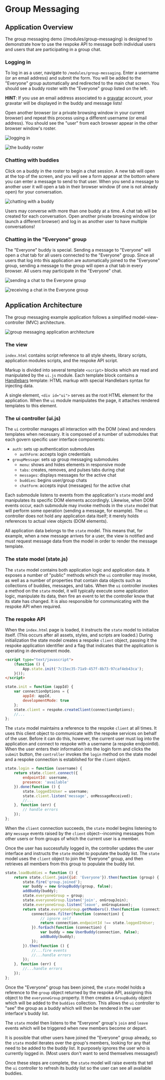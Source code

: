 # Group Messaging

## Application Overview

The group messaging demo (/modules/group-messaging) is designed to demonstrate how to use the respoke API to message both individual users and users that are participating in a group chat.

### Logging in

To log in as a user, navigate to `/modules/group-messaging`. Enter a username (or an email address) and submit the form. You will be added to the "Everyone" group automatically and redirected to the main chat screen. You should see a buddy roster with the "Everyone" group listed on the left.

__HINT__: If you use an email address associated to a [gravatar](https://secure.gravatar.com) account, your gravatar will be displayed in the buddy and message lists!

Open another browser (or a private browsing window in your current browser) and repeat this process using a different username (or email address). You should see the "user" from each browser appear in the other browser window's roster. 

![logging in](login.png)

![the buddy roster](buddy-roster.png)

### Chatting with buddies

Click on a buddy in the roster to begin a chat session. A new tab will open at the top of the screen, and you will see a form appear at the bottom where you can enter a message to send to that user. When you send a message to another user it will open a tab in their browser window (if one is not already open) for your conversation.

![chatting with a buddy](buddy-chat.png)

Users may converse with more than one buddy at a time. A chat tab will be created for each conversation. Open another private browsing window (or launch a different browser) and log in as another user to have multiple conversations!

### Chatting in the "Everyone" group

The "Everyone" buddy is special. Sending a message to "Everyone" will open a chat tab for all users connected to the "Everyone" group. Since all users that log into this application are automatically joined to the "Everyone" group, sending a message to the group will open a chat tab in every browser. All users may participate in the "Everyone" chat.

![sending a chat to the Everyone group](everyone-chat-1.png)

![receiving a chat in the Everyone group](everyone-chat-2.png)


## Application Architecture

The group messaging example application follows a simplified model-view-controller (MVC) architecture.

![group messaging application architecture](group-messaging-architecture.png)

### The view

`index.html` contains script reference to all style sheets, library scripts, application modules scripts, and the respoke API script.

Markup is divided into several template `<script>` blocks which are read and manipulated by the `ui.js` module. Each template block contains a [Handlebars](http://handlebarsjs.com) template: HTML markup with special Handlebars syntax for injecting data.

A single element, `<div id="ui">` serves as the root HTML element for the application. When the `ui` module manipulates the page, it attaches rendered templates to this element.

### The ui controller (ui.js)

The `ui` controller manages all interaction with the DOM (view) and renders templates when necessary. It is composed of a number of submodules that each govern specific user interface components:

- `auth`: sets up authentication submodules
    - `authForm`: accepts login credentials
- `groupMessage`: sets up group messaging submodules
    - `menu`: shows and hides elements in responsive mode
    - `tabs`: creates, removes, and pulses tabs during chat
    - `messages`: displays messages for the active chat
    - `buddies`: begins user/group chats
    - `chatForm`: accepts input (messages) for the active chat

Each submodule listens to events from the application's `state` model and manipulates its specific DOM elements accordingly. Likewise, when DOM events occur, each submodule may invoke methods in the `state` model that will perform some operation (sending a message, for example). The `ui` controller does not hold any application data itself; it merely holds references to actual view objects (DOM elements).

All application data belongs to the `state` model. This means that, for example, when a new message arrives for a user, the view is notified and must request message data from the model in order to render the message template.

### The state model (state.js)

The `state` model contains both application logic and application data. It exposes a number of "public" methods which the `ui` controller may invoke, as well as a number of properties that contain data objects such as collections of buddies, messages, and tabs. When the `ui` controller invokes a method on the `state` model, it will typically execute some application logic, manipulate its data, then fire an event to let the controller know that its state has changed. It is also responsible for communicating with the respoke API when required.

### The respoke API

When the `index.html` page is loaded, it instructs the `state` model to initialize itself. (This occurs after all assets, styles, and scripts are loaded.) During initialization the state model creates a respoke `client` object, passing it the respoke application identifier and a flag that indicates that the application is operating in development mode.

```html
<script type="text/javascript">
    (function () {
        App.state.init('7c15ec35-71a9-457f-8b73-97caf4eb43ca');
    }());
</script>
```

```javascript
state.init = function (appId) {
    var connectionOptions = {
        appId: appId,
        developmentMode: true
    };
    state.client = respoke.createClient(connectionOptions);
    //...
};
```

The `state` model maintains a reference to the respoke `client` at all times. It uses this client object to communicate with the respoke services on behalf of the user. Before it can do this, however, the current user must log into the application and connect to respoke with a username (a respoke endpointId). When the user enters their information into the login form and clicks the `submit` button, the `controller` invokes the `login` method on the state model and a respoke connection is established for the `client` object.

```javascript
state.login = function (username) {
    return state.client.connect({
        endpointId: username,
        presence: 'available'
    }).done(function () {
        state.loggedInUser = username;
        state.client.listen('message', onMessageReceived);
        //...
    }, function (err) {
        // handle errors
    });
};
```

When the `client` connection succeeds, the `state` model begins listening to any `message` events raised by the `client` object--incoming messages from other users or from groups of which the current user is a member.

Once the user has successfully logged in, the controller updates the user interface and instructs the `state` model to populate the buddy list. The `state` model uses the `client` object to join the "Everyone" group, and then retrieves all members from this group to populate the buddy list.

```javascript
state.loadBuddies = function () {
    return state.client.join({id: 'Everyone'}).then(function (group) {
        state.fire('group.joined');
        var buddy = new GroupBuddy(group, false);
        addBuddy(buddy);
        state.everyoneGroup = group;
        state.everyoneGroup.listen('join', onGroupJoin);
        state.everyoneGroup.listen('leave', onGroupLeave);
        return state.everyoneGroup.getMembers().then(function (connections) {
            connections.filter(function (connection) {
                // ignore self
                return connection.endpointId !== state.loggedInUser;
            }).forEach(function (connection) {
                var buddy = new UserBuddy(connection, false);
                addBuddy(buddy);
            });
        }).then(function () {
            //...fire events
            //...handle errors
        });
    }, function (err) {
        //...handle errors
    });
};
```

Once the "Everyone" group has been joined, the `state` model holds a reference to the `group` object returned by the respoke API, assigning this object to the `everyoneGroup` property. It then creates a `GroupBuddy` object which will be added to the `buddies` collection. This allows the `ui` controller to "see" the group as a buddy which will then be rendered in the user interface's buddy list.

The `state` model then listens to the "Everyone" group's `join` and `leave` events which will be triggered when new members become or depart.

It is possible that other users have joined the "Everyone" group already, so the `state` model iterates over the group's members, looking for any that need to be added to the buddy list. It purposely ignores the user who is currently logged in. (Most users don't want to send themselves messages!) 

Once these steps are complete, the `state` model will raise events that tell the `ui` controller to refresh its buddy list so the user can see all available buddies.

